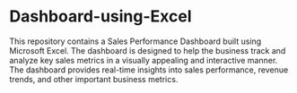 # Dashboard-using-Excel
This repository contains a Sales Performance Dashboard built using Microsoft Excel. The dashboard is designed to help the business track and analyze key sales metrics in a visually appealing and interactive manner. The dashboard provides real-time insights into sales performance, revenue trends, and other important business metrics.

